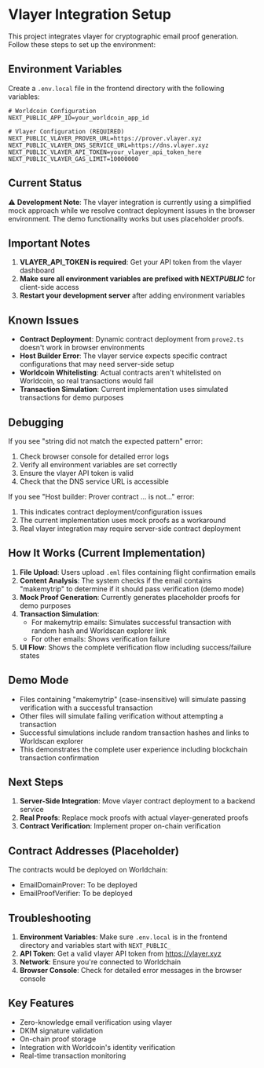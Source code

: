 # Vlayer Integration Setup

This project integrates vlayer for cryptographic email proof generation. Follow these steps to set up the environment:

## Environment Variables

Create a `.env.local` file in the frontend directory with the following variables:

```env
# Worldcoin Configuration
NEXT_PUBLIC_APP_ID=your_worldcoin_app_id

# Vlayer Configuration (REQUIRED)
NEXT_PUBLIC_VLAYER_PROVER_URL=https://prover.vlayer.xyz
NEXT_PUBLIC_VLAYER_DNS_SERVICE_URL=https://dns.vlayer.xyz
NEXT_PUBLIC_VLAYER_API_TOKEN=your_vlayer_api_token_here
NEXT_PUBLIC_VLAYER_GAS_LIMIT=10000000
```

## Current Status

⚠️ **Development Note**: The vlayer integration is currently using a simplified mock approach while we resolve contract deployment issues in the browser environment. The demo functionality works but uses placeholder proofs.

## Important Notes

1. **VLAYER_API_TOKEN is required**: Get your API token from the vlayer dashboard
2. **Make sure all environment variables are prefixed with NEXT*PUBLIC*** for client-side access
3. **Restart your development server** after adding environment variables

## Known Issues

- **Contract Deployment**: Dynamic contract deployment from `prove2.ts` doesn't work in browser environments
- **Host Builder Error**: The vlayer service expects specific contract configurations that may need server-side setup
- **Worldcoin Whitelisting**: Actual contracts aren't whitelisted on Worldcoin, so real transactions would fail
- **Transaction Simulation**: Current implementation uses simulated transactions for demo purposes

## Debugging

If you see "string did not match the expected pattern" error:

1. Check browser console for detailed error logs
2. Verify all environment variables are set correctly
3. Ensure the vlayer API token is valid
4. Check that the DNS service URL is accessible

If you see "Host builder: Prover contract ... is not..." error:

1. This indicates contract deployment/configuration issues
2. The current implementation uses mock proofs as a workaround
3. Real vlayer integration may require server-side contract deployment

## How It Works (Current Implementation)

1. **File Upload**: Users upload `.eml` files containing flight confirmation emails
2. **Content Analysis**: The system checks if the email contains "makemytrip" to determine if it should pass verification (demo mode)
3. **Mock Proof Generation**: Currently generates placeholder proofs for demo purposes
4. **Transaction Simulation**:
   - For makemytrip emails: Simulates successful transaction with random hash and Worldscan explorer link
   - For other emails: Shows verification failure
5. **UI Flow**: Shows the complete verification flow including success/failure states

## Demo Mode

- Files containing "makemytrip" (case-insensitive) will simulate passing verification with a successful transaction
- Other files will simulate failing verification without attempting a transaction
- Successful simulations include random transaction hashes and links to Worldscan explorer
- This demonstrates the complete user experience including blockchain transaction confirmation

## Next Steps

1. **Server-Side Integration**: Move vlayer contract deployment to a backend service
2. **Real Proofs**: Replace mock proofs with actual vlayer-generated proofs
3. **Contract Verification**: Implement proper on-chain verification

## Contract Addresses (Placeholder)

The contracts would be deployed on Worldchain:

- EmailDomainProver: To be deployed
- EmailProofVerifier: To be deployed

## Troubleshooting

1. **Environment Variables**: Make sure `.env.local` is in the frontend directory and variables start with `NEXT_PUBLIC_`
2. **API Token**: Get a valid vlayer API token from https://vlayer.xyz
3. **Network**: Ensure you're connected to Worldchain
4. **Browser Console**: Check for detailed error messages in the browser console

## Key Features

- Zero-knowledge email verification using vlayer
- DKIM signature validation
- On-chain proof storage
- Integration with Worldcoin's identity verification
- Real-time transaction monitoring
